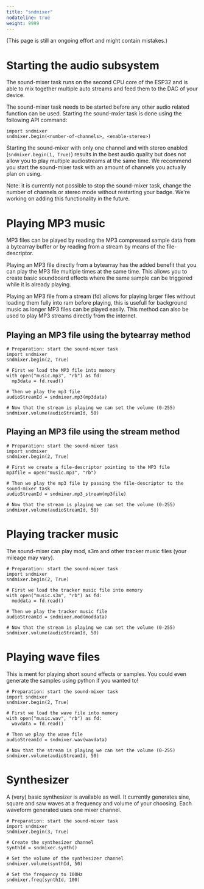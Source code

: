 ```yaml
---
title: "sndmixer"
nodateline: true
weight: 9999
---
```


(This page is still an ongoing effort and might contain mistakes.)

# Starting the audio subsystem
The sound-mixer task runs on the second CPU core of the ESP32 and is able to mix together multiple auto streams and feed them to the DAC of your device.

The sound-mixer task needs to be started before any other audio related function can be used. Starting the sound-mxier task is done using the following API command:

```
import sndmixer
sndmixer.begin(<number-of-channels>, <enable-stereo>)
```

Starting the sound-mixer with only one channel and with stereo enabled (```sndmixer.begin(1, True)```) results in the best audio quality but does not allow you to play multiple audiostreams at the same time. We recommend you start the sound-mixer task with an amount of channels you actually plan on using.

Note: it is currently not possible to stop the sound-mixer task, change the number of channels or stereo mode without restarting your badge. We're working on adding this functionality in the future.

# Playing MP3 music
MP3 files can be played by reading the MP3 compressed sample data from a bytearray buffer or by reading from a stream by means of the file-descriptor.

Playing an MP3 file directly from a bytearray has the added benefit that you can play the MP3 file multiple times at the same time. This allows you to create basic soundboard effects where the same sample can be triggered while it is already playing.

Playing an MP3 file from a stream (fd) allows for playing larger files without loading them fully into ram before playing, this is usefull for background music as longer MP3 files can be played easily. This method can also be used to play MP3 streams directly from the internet.

## Playing an MP3 file using the bytearray method
```
# Preparation: start the sound-mixer task
import sndmixer
sndmixer.begin(2, True)

# First we load the MP3 file into memory
with open("music.mp3", "rb") as fd:
  mp3data = fd.read()

# Then we play the mp3 file
audioStreamId = sndmixer.mp3(mp3data)

# Now that the stream is playing we can set the volume (0-255)
sndmixer.volume(audioStreamId, 50)
```

## Playing an MP3 file using the stream method
```
# Preparation: start the sound-mixer task
import sndmixer
sndmixer.begin(2, True)

# First we create a file-descriptor pointing to the MP3 file
mp3file = open("music.mp3", "rb")

# Then we play the mp3 file by passing the file-descriptor to the sound-mixer task
audioStreamId = sndmixer.mp3_stream(mp3file)

# Now that the stream is playing we can set the volume (0-255)
sndmixer.volume(audioStreamId, 50)
```

# Playing tracker music
The sound-mixer can play mod, s3m and other tracker music files (your mileage may vary).

```
# Preparation: start the sound-mixer task
import sndmixer
sndmixer.begin(2, True)

# First we load the tracker music file into memory
with open("music.s3m", "rb") as fd:
  moddata = fd.read()

# Then we play the tracker music file
audioStreamId = sndmixer.mod(moddata)

# Now that the stream is playing we can set the volume (0-255)
sndmixer.volume(audioStreamId, 50)
```

# Playing wave files
This is ment for playing short sound effects or samples. You could even generate the samples using python if you wanted to!

```
# Preparation: start the sound-mixer task
import sndmixer
sndmixer.begin(2, True)

# First we load the wave file into memory
with open("music.wav", "rb") as fd:
  wavdata = fd.read()

# Then we play the wave file
audioStreamId = sndmixer.wav(wavdata)

# Now that the stream is playing we can set the volume (0-255)
sndmixer.volume(audioStreamId, 50)
```

# Synthesizer
A (very) basic synthesizer is available as well. It currently generates sine, square and saw waves at a frequency and volume of your choosing. Each waveform generated uses one mixer channel.

```
# Preparation: start the sound-mixer task
import sndmixer
sndmixer.begin(3, True)

# Create the synthesizer channel
synthId = sndmixer.synth()

# Set the volume of the synthesizer channel
sndmixer.volume(synthId, 50)

# Set the frequency to 100Hz
sndmixer.freq(synthId, 100)
```
